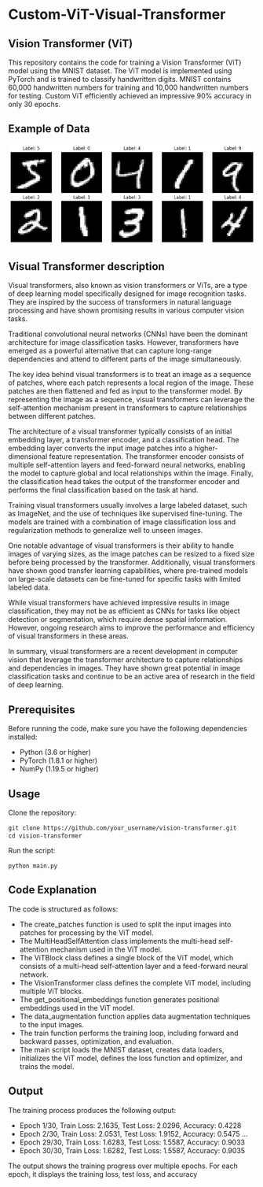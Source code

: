 # Custom-ViT-Visual-Transformer

## Vision Transformer (ViT)

This repository contains the code for training a Vision Transformer (ViT) model using the MNIST dataset. The ViT model is implemented using PyTorch and is trained to classify handwritten digits. 
MNIST contains 60,000 handwritten numbers for training and 10,000 handwritten numbers for testing. Custom ViT efficiently achieved an impressive 90% accuracy in only 30 epochs.

## Example of Data

![Alt Text](Example.png)

## Visual Transformer description

Visual transformers, also known as vision transformers or ViTs, are a type of deep learning model specifically designed for image recognition tasks. They are inspired by the success of transformers in natural language processing and have shown promising results in various computer vision tasks.

Traditional convolutional neural networks (CNNs) have been the dominant architecture for image classification tasks. However, transformers have emerged as a powerful alternative that can capture long-range dependencies and attend to different parts of the image simultaneously.

The key idea behind visual transformers is to treat an image as a sequence of patches, where each patch represents a local region of the image. These patches are then flattened and fed as input to the transformer model. By representing the image as a sequence, visual transformers can leverage the self-attention mechanism present in transformers to capture relationships between different patches.

The architecture of a visual transformer typically consists of an initial embedding layer, a transformer encoder, and a classification head. The embedding layer converts the input image patches into a higher-dimensional feature representation. The transformer encoder consists of multiple self-attention layers and feed-forward neural networks, enabling the model to capture global and local relationships within the image. Finally, the classification head takes the output of the transformer encoder and performs the final classification based on the task at hand.

Training visual transformers usually involves a large labeled dataset, such as ImageNet, and the use of techniques like supervised fine-tuning. The models are trained with a combination of image classification loss and regularization methods to generalize well to unseen images.

One notable advantage of visual transformers is their ability to handle images of varying sizes, as the image patches can be resized to a fixed size before being processed by the transformer. Additionally, visual transformers have shown good transfer learning capabilities, where pre-trained models on large-scale datasets can be fine-tuned for specific tasks with limited labeled data.

While visual transformers have achieved impressive results in image classification, they may not be as efficient as CNNs for tasks like object detection or segmentation, which require dense spatial information. However, ongoing research aims to improve the performance and efficiency of visual transformers in these areas.

In summary, visual transformers are a recent development in computer vision that leverage the transformer architecture to capture relationships and dependencies in images. They have shown great potential in image classification tasks and continue to be an active area of research in the field of deep learning.



## Prerequisites

Before running the code, make sure you have the following dependencies installed:

- Python (3.6 or higher)
- PyTorch (1.8.1 or higher)
- NumPy (1.19.5 or higher)

## Usage

Clone the repository:
```
git clone https://github.com/your_username/vision-transformer.git
cd vision-transformer
```
Run the script:
```
python main.py
```
## Code Explanation
The code is structured as follows:

* The create_patches function is used to split the input images into patches for processing by the ViT model.
* The MultiHeadSelfAttention class implements the multi-head self-attention mechanism used in the ViT model.
* The ViTBlock class defines a single block of the ViT model, which consists of a multi-head self-attention layer and a feed-forward neural network.
* The VisionTransformer class defines the complete ViT model, including multiple ViT blocks.
* The get_positional_embeddings function generates positional embeddings used in the ViT model.
* The data_augmentation function applies data augmentation techniques to the input images.
* The train function performs the training loop, including forward and backward passes, optimization, and evaluation.
* The main script loads the MNIST dataset, creates data loaders, initializes the ViT model, defines the loss function and optimizer, and trains the model.


## Output
The training process produces the following output:

* Epoch 1/30, Train Loss: 2.1635, Test Loss: 2.0296, Accuracy: 0.4228
* Epoch 2/30, Train Loss: 2.0531, Test Loss: 1.9152, Accuracy: 0.5475
...
* Epoch 29/30, Train Loss: 1.6283, Test Loss: 1.5587, Accuracy: 0.9033
* Epoch 30/30, Train Loss: 1.6282, Test Loss: 1.5587, Accuracy: 0.9035

The output shows the training progress over multiple epochs. For each epoch, it displays the training loss, test loss, and accuracy 
